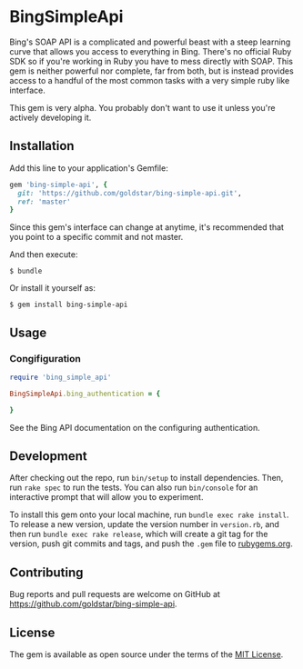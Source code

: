 # BingSimpleApi

Bing's SOAP API is a complicated and powerful beast with a steep learning curve that allows you access to everything in Bing. There's no official Ruby SDK so if you're working in Ruby you have to mess directly with SOAP. This gem is neither powerful nor complete, far from both, but is instead provides access to a handful of the most common tasks with a very simple ruby like interface.

This gem is very alpha. You probably don't want to use it unless you're actively developing it.

## Installation

Add this line to your application's Gemfile:

```ruby
gem 'bing-simple-api', {
  git: 'https://github.com/goldstar/bing-simple-api.git',
  ref: 'master'
}
```

Since this gem's interface can change at anytime, it's recommended that you point to a specific commit and not master.

And then execute:

    $ bundle

Or install it yourself as:

    $ gem install bing-simple-api

## Usage

### Congifiguration

```ruby
require 'bing_simple_api'

BingSimpleApi.bing_authentication = {

}

```

See the Bing API documentation on the configuring authentication.


## Development

After checking out the repo, run `bin/setup` to install dependencies. Then, run `rake spec` to run the tests. You can also run `bin/console` for an interactive prompt that will allow you to experiment.

To install this gem onto your local machine, run `bundle exec rake install`. To release a new version, update the version number in `version.rb`, and then run `bundle exec rake release`, which will create a git tag for the version, push git commits and tags, and push the `.gem` file to [rubygems.org](https://rubygems.org).

## Contributing

Bug reports and pull requests are welcome on GitHub at https://github.com/goldstar/bing-simple-api.

## License

The gem is available as open source under the terms of the [MIT License](https://opensource.org/licenses/MIT).
